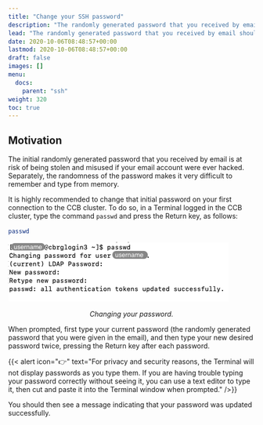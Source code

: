 ```yaml
---
title: "Change your SSH password"
description: "The randomly generated password that you received by email should be replaced by a new secure and memorable password."
lead: "The randomly generated password that you received by email should be replaced by a new secure and memorable password."
date: 2020-10-06T08:48:57+00:00
lastmod: 2020-10-06T08:48:57+00:00
draft: false
images: []
menu:
  docs:
    parent: "ssh"
weight: 320
toc: true
---
```


## Motivation

The initial randomly generated password that you received by email is at risk
of being stolen and misused if your email account were ever hacked.
Separately, the randomness of the password makes it very difficult to remember
and type from memory.

It is highly recommended to change that initial password on your first
connection to the CCB cluster.
To do so, in a Terminal logged in the CCB cluster, type the command `passwd`
and press the Return key, as follows:

```bash
passwd
```

![Changing your password.](passwd-screenshot.png)

<p align='center'><i>Changing your password.</i></p>

When prompted, first type your current password (the randomly generated
password that you were given in the email), and then type your new desired
password twice, pressing the Return key after each password.

{{< alert icon="👉" text="For privacy and security reasons, the Terminal will not display passwords as you type them. If you are having trouble typing your password correctly without seeing it, you can use a text editor to type it, then cut and paste it into the Terminal window when prompted." />}}

You should then see a message indicating that your password was updated
successfully.

<!-- Link definitions -->
